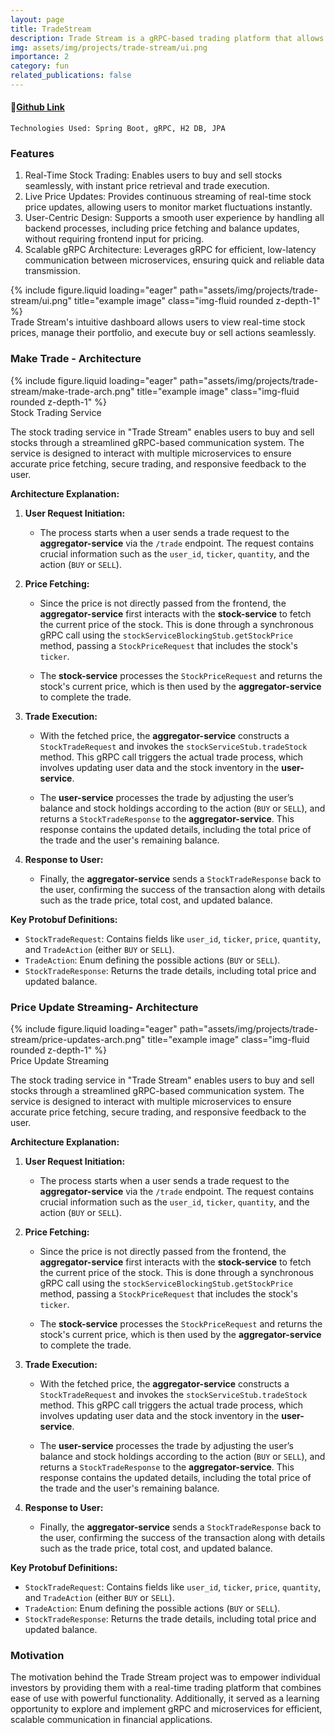 ```yaml
---
layout: page
title: TradeStream
description: Trade Stream is a gRPC-based trading platform that allows users to execute stock trades and receive real-time price updates with high efficiency and low latency.
img: assets/img/projects/trade-stream/ui.png
importance: 2
category: fun
related_publications: false
---
```


#### 🔗[Github Link](https://github.com/deepjyotk/trade-stream)

    Technologies Used: Spring Boot, gRPC, H2 DB, JPA

### Features

1. Real-Time Stock Trading: Enables users to buy and sell stocks seamlessly, with instant price retrieval and trade execution.
2. Live Price Updates: Provides continuous streaming of real-time stock price updates, allowing users to monitor market fluctuations instantly.
3. User-Centric Design: Supports a smooth user experience by handling all backend processes, including price fetching and balance updates, without requiring frontend input for pricing.
4. Scalable gRPC Architecture: Leverages gRPC for efficient, low-latency communication between microservices, ensuring quick and reliable data transmission.
<div class="row">
    <div class="col-sm-12">
        {% include figure.liquid loading="eager" path="assets/img/projects/trade-stream/ui.png" title="example image" class="img-fluid rounded z-depth-1" %}
    </div>
</div>
<div class="caption">
Trade Stream's intuitive dashboard allows users to view real-time stock prices, manage their portfolio, and execute buy or sell actions seamlessly.
</div>

### Make Trade - Architecture

<div class="row">
    <div class="col-sm mt-3 mt-md-0">
        {% include figure.liquid loading="eager" path="assets/img/projects/trade-stream/make-trade-arch.png" title="example image" class="img-fluid rounded z-depth-1" %}
    </div>
</div>
<div class="caption">
    Stock Trading Service
</div>

The stock trading service in "Trade Stream" enables users to buy and sell stocks through a streamlined gRPC-based communication system. The service is designed to interact with multiple microservices to ensure accurate price fetching, secure trading, and responsive feedback to the user.

**Architecture Explanation:**

1. **User Request Initiation:**

   - The process starts when a user sends a trade request to the **aggregator-service** via the `/trade` endpoint. The request contains crucial information such as the `user_id`, `ticker`, `quantity`, and the action (`BUY` or `SELL`).

2. **Price Fetching:**

   - Since the price is not directly passed from the frontend, the **aggregator-service** first interacts with the **stock-service** to fetch the current price of the stock. This is done through a synchronous gRPC call using the `stockServiceBlockingStub.getStockPrice` method, passing a `StockPriceRequest` that includes the stock's `ticker`.

   - The **stock-service** processes the `StockPriceRequest` and returns the stock's current price, which is then used by the **aggregator-service** to complete the trade.

3. **Trade Execution:**

   - With the fetched price, the **aggregator-service** constructs a `StockTradeRequest` and invokes the `stockServiceStub.tradeStock` method. This gRPC call triggers the actual trade process, which involves updating user data and the stock inventory in the **user-service**.

   - The **user-service** processes the trade by adjusting the user’s balance and stock holdings according to the action (`BUY` or `SELL`), and returns a `StockTradeResponse` to the **aggregator-service**. This response contains the updated details, including the total price of the trade and the user's remaining balance.

4. **Response to User:**
   - Finally, the **aggregator-service** sends a `StockTradeResponse` back to the user, confirming the success of the transaction along with details such as the trade price, total cost, and updated balance.

**Key Protobuf Definitions:**

- `StockTradeRequest`: Contains fields like `user_id`, `ticker`, `price`, `quantity`, and `TradeAction` (either `BUY` or `SELL`).
- `TradeAction`: Enum defining the possible actions (`BUY` or `SELL`).
- `StockTradeResponse`: Returns the trade details, including total price and updated balance.

### Price Update Streaming- Architecture

<div class="row">
    <div class="col-sm mt-3 mt-md-0">
        {% include figure.liquid loading="eager" path="assets/img/projects/trade-stream/price-updates-arch.png" title="example image" class="img-fluid rounded z-depth-1" %}
    </div>
</div>
<div class="caption">
    Price Update Streaming
</div>

The stock trading service in "Trade Stream" enables users to buy and sell stocks through a streamlined gRPC-based communication system. The service is designed to interact with multiple microservices to ensure accurate price fetching, secure trading, and responsive feedback to the user.

**Architecture Explanation:**

1. **User Request Initiation:**

   - The process starts when a user sends a trade request to the **aggregator-service** via the `/trade` endpoint. The request contains crucial information such as the `user_id`, `ticker`, `quantity`, and the action (`BUY` or `SELL`).

2. **Price Fetching:**

   - Since the price is not directly passed from the frontend, the **aggregator-service** first interacts with the **stock-service** to fetch the current price of the stock. This is done through a synchronous gRPC call using the `stockServiceBlockingStub.getStockPrice` method, passing a `StockPriceRequest` that includes the stock's `ticker`.

   - The **stock-service** processes the `StockPriceRequest` and returns the stock's current price, which is then used by the **aggregator-service** to complete the trade.

3. **Trade Execution:**

   - With the fetched price, the **aggregator-service** constructs a `StockTradeRequest` and invokes the `stockServiceStub.tradeStock` method. This gRPC call triggers the actual trade process, which involves updating user data and the stock inventory in the **user-service**.

   - The **user-service** processes the trade by adjusting the user’s balance and stock holdings according to the action (`BUY` or `SELL`), and returns a `StockTradeResponse` to the **aggregator-service**. This response contains the updated details, including the total price of the trade and the user's remaining balance.

4. **Response to User:**
   - Finally, the **aggregator-service** sends a `StockTradeResponse` back to the user, confirming the success of the transaction along with details such as the trade price, total cost, and updated balance.

**Key Protobuf Definitions:**

- `StockTradeRequest`: Contains fields like `user_id`, `ticker`, `price`, `quantity`, and `TradeAction` (either `BUY` or `SELL`).
- `TradeAction`: Enum defining the possible actions (`BUY` or `SELL`).
- `StockTradeResponse`: Returns the trade details, including total price and updated balance.

### Motivation

The motivation behind the Trade Stream project was to empower individual investors by providing them with a real-time trading platform that combines ease of use with powerful functionality. Additionally, it served as a learning opportunity to explore and implement gRPC and microservices for efficient, scalable communication in financial applications.
